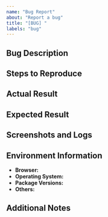 ```yaml
---
name: "Bug Report"
about: "Report a bug"
title: "[BUG] "
labels: "bug"
---
```


## Bug Description
<!--
Provide a brief and clear description of the issue that occurred.
-->

## Steps to Reproduce
<!--
Explain step-by-step how the bug occurred. Be as detailed as possible.
1. Context: Specify the screen or state where the bug occurred.
2. Action: Describe the actions that triggered the bug.
-->

## Actual Result
<!--
Describe what actually happened as a result of the bug.
-->

## Expected Result
<!--
Describe what you expected to happen if the bug did not occur.
-->

## Screenshots and Logs
<!--
If possible, attach screenshots or logs to help understand the issue.
-->

## Environment Information
<!--
Provide information about the environment where the issue occurred.
Fill in the following details:
-->

- **Browser:**
- **Operating System:**
- **Package Versions:**
- **Others:**

## Additional Notes
<!--
Add any other information or context about the issue that might help resolve it.
-->
